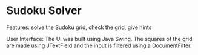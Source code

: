 # Sudoku Solver
Features: solve the Sudoku grid, check the grid, give hints  


User Interface: The UI was built using Java Swing. The squares of the grid are made using JTextField and the input is filtered using a DocumentFilter. 
